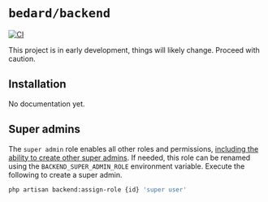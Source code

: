 # `bedard/backend`

[![CI](https://github.com/scottbedard/backend/actions/workflows/test.yml/badge.svg?branch=next)](https://github.com/scottbedard/backend/actions)

This project is in early development, things will likely change. Proceed with caution.

## Installation

No documentation yet.

## Super admins

The `super admin` role enables all other roles and permissions, <ins>including the ability to create other super admins</ins>. If needed, this role can be renamed using the `BACKEND_SUPER_ADMIN_ROLE` environment variable. Execute the following to create a super admin.

```sh
php artisan backend:assign-role {id} 'super user'
```
